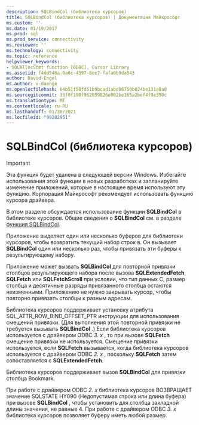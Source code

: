```yaml
---
description: SQLBindCol (библиотека курсоров)
title: SQLBindCol (библиотека курсоров) | Документация Майкрософт
ms.custom: ''
ms.date: 01/19/2017
ms.prod: sql
ms.prod_service: connectivity
ms.reviewer: ''
ms.technology: connectivity
ms.topic: reference
helpviewer_keywords:
- SQLAllocStmt function [ODBC], Cursor Library
ms.assetid: f4dd546a-0a6c-4397-8ee7-fafa6b9da543
author: David-Engel
ms.author: v-daenge
ms.openlocfilehash: 64b51f58fd51b9bcad1abd86750b024be131a8a0
ms.sourcegitcommit: 33f0f190f962059826e002be165a2bef4f9e350c
ms.translationtype: MT
ms.contentlocale: ru-RU
ms.lasthandoff: 01/30/2021
ms.locfileid: "99202951"
---
```

# <a name="sqlbindcol-cursor-library"></a>SQLBindCol (библиотека курсоров)
> [!IMPORTANT]  
>  Эта функция будет удалена в следующей версии Windows. Избегайте использования этой функции в новых разработках и запланируйте изменение приложений, которые в настоящее время используют эту функцию. Корпорация Майкрософт рекомендует использовать функцию курсора драйвера.  
  
 В этом разделе обсуждается использование функции **SQLBindCol** в библиотеке курсоров. Общие сведения о **SQLBindCol** см. в разделе [функция SQLBindCol](../../../odbc/reference/syntax/sqlbindcol-function.md).  
  
 Приложение выделяет один или несколько буферов для библиотеки курсоров, чтобы возвратить текущий набор строк в. Он вызывает **SQLBindCol** один или несколько раз, чтобы привязать эти буферы к результирующему набору.  
  
 Приложение может вызвать **SQLBindCol** для повторной привязки столбцов результирующего набора после вызова **SQLExtendedFetch**, **SQLFetch** или **SQLFetchScroll** при условии, что тип данных C, размер столбца и десятичные разряды привязанного столбца остаются неизменными. Приложению не нужно закрывать курсор, чтобы повторно привязать столбцы к разным адресам.  
  
 Библиотека курсоров поддерживает установку атрибута SQL_ATTR_ROW_BIND_OFFSET_PTR инструкции для использования смещений привязки. (Для выполнения этой повторной привязки не требуется вызывать **SQLBindCol** .) Если библиотека курсоров используется с драйвером ODBC *3. x* , то при вызове **SQLFetch** смещение привязки не используется. Смещение привязки используется, если **SQLFetch** вызывается, когда библиотека курсоров используется с драйвером ODBC *2. x* , поскольку **SQLFetch** затем сопоставляется с **SQLExtendedFetch**.  
  
 Библиотека курсоров поддерживает вызов **SQLBindCol** для привязки столбца Bookmark.  
  
 При работе с драйвером ODBC *2. x* библиотека курсоров ВОЗВРАЩАЕТ значение SQLSTATE HY090 (Недопустимая строка или длина буфера) при вызове **SQLBindCol** , чтобы установить для столбца закладной длины значения, не равные 4. При работе с драйвером ODBC *3. x* библиотека курсоров позволяет буферу иметь любой размер.
